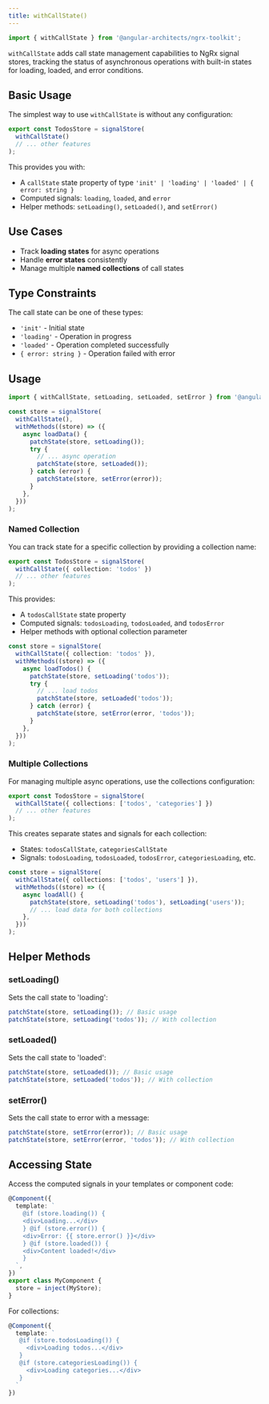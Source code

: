 ```yaml
---
title: withCallState()
---
```


```typescript
import { withCallState } from '@angular-architects/ngrx-toolkit';
```

`withCallState` adds call state management capabilities to NgRx signal stores, tracking the status of asynchronous operations with built-in states for loading, loaded, and error conditions.

## Basic Usage

The simplest way to use `withCallState` is without any configuration:

```typescript
export const TodosStore = signalStore(
  withCallState()
  // ... other features
);
```

This provides you with:

- A `callState` state property of type `'init' | 'loading' | 'loaded' | { error: string }`
- Computed signals: `loading`, `loaded`, and `error`
- Helper methods: `setLoading()`, `setLoaded()`, and `setError()`

## Use Cases

- Track **loading states** for async operations
- Handle **error states** consistently
- Manage multiple **named collections** of call states

## Type Constraints

The call state can be one of these types:

- `'init'` - Initial state
- `'loading'` - Operation in progress
- `'loaded'` - Operation completed successfully
- `{ error: string }` - Operation failed with error

## Usage

```typescript
import { withCallState, setLoading, setLoaded, setError } from '@angular-architects/ngrx-toolkit';

const store = signalStore(
  withCallState(),
  withMethods((store) => ({
    async loadData() {
      patchState(store, setLoading());
      try {
        // ... async operation
        patchState(store, setLoaded());
      } catch (error) {
        patchState(store, setError(error));
      }
    },
  }))
);
```

### Named Collection

You can track state for a specific collection by providing a collection name:

```typescript
export const TodosStore = signalStore(
  withCallState({ collection: 'todos' })
  // ... other features
);
```

This provides:

- A `todosCallState` state property
- Computed signals: `todosLoading`, `todosLoaded`, and `todosError`
- Helper methods with optional collection parameter

```typescript
const store = signalStore(
  withCallState({ collection: 'todos' }),
  withMethods((store) => ({
    async loadTodos() {
      patchState(store, setLoading('todos'));
      try {
        // ... load todos
        patchState(store, setLoaded('todos'));
      } catch (error) {
        patchState(store, setError(error, 'todos'));
      }
    },
  }))
);
```

### Multiple Collections

For managing multiple async operations, use the collections configuration:

```typescript
export const TodosStore = signalStore(
  withCallState({ collections: ['todos', 'categories'] })
  // ... other features
);
```

This creates separate states and signals for each collection:

- States: `todosCallState`, `categoriesCallState`
- Signals: `todosLoading`, `todosLoaded`, `todosError`, `categoriesLoading`, etc.

```typescript
const store = signalStore(
  withCallState({ collections: ['todos', 'users'] }),
  withMethods((store) => ({
    async loadAll() {
      patchState(store, setLoading('todos'), setLoading('users'));
      // ... load data for both collections
    },
  }))
);
```

## Helper Methods

### setLoading()

Sets the call state to 'loading':

```typescript
patchState(store, setLoading()); // Basic usage
patchState(store, setLoading('todos')); // With collection
```

### setLoaded()

Sets the call state to 'loaded':

```typescript
patchState(store, setLoaded()); // Basic usage
patchState(store, setLoaded('todos')); // With collection
```

### setError()

Sets the call state to error with a message:

```typescript
patchState(store, setError(error)); // Basic usage
patchState(store, setError(error, 'todos')); // With collection
```

## Accessing State

Access the computed signals in your templates or component code:

```typescript
@Component({
  template: `
    @if (store.loading()) {
    <div>Loading...</div>
    } @if (store.error()) {
    <div>Error: {{ store.error() }}</div>
    } @if (store.loaded()) {
    <div>Content loaded!</div>
    }
  `,
})
export class MyComponent {
  store = inject(MyStore);
}
```

For collections:

```typescript
@Component({
  template: `
   @if (store.todosLoading()) {
     <div>Loading todos...</div>
   }
   @if (store.categoriesLoading()) {
     <div>Loading categories...</div>
   }
  `
})
```
